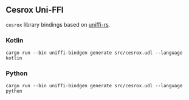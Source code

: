 ## Cesrox Uni-FFI
`cesrox` library bindings based on [uniffi-rs](https://github.com/mozilla/uniffi-rs).

### Kotlin
```
cargo run --bin uniffi-bindgen generate src/cesrox.udl --language kotlin
```

### Python
```
cargo run --bin uniffi-bindgen generate src/cesrox.udl --language python
```

